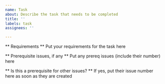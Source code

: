 ```yaml
---
name: Task
about: Describe the task that needs to be completed
title: ''
labels: task
assignees: ''

---
```


** Requirements **
Put your requirements for the task here


** Prerequisite issues, if any **
Put any prereq issues (include their number) here

** Is this a prerequisite for other issues? **
If yes, put their issue number here as soon as they are created
